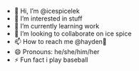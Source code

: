 - 👋 Hi, I’m @icespicelek
- 👀 I’m interested in stuff
- 🌱 I’m currently learning work    
- 💞️ I’m looking to collaborate on ice spice
- 📫 How to reach me @hayden💪
- 😄 Pronouns: he/she/him/her
- ⚡ Fun fact i play baseball

<!---
icespicelek/icespicelek is a ✨ special ✨ repository because its `README.md` (this file) appears on your GitHub profile.
You can click the Preview link to take a look at your changes.
--->
